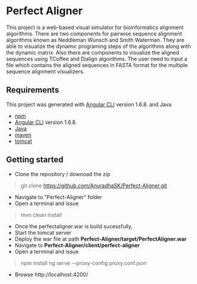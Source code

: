 # Perfect Aligner

This project is a web-based visual simulator for bioinformatics alignment algorithms.  There are two components for pairwise sequence alignment algorithms known as Neddleman Wunsch and  Smith Waterman.
They are able to visualize the dynamic programing steps of the algorithms along with the dynamic matrix. Also there are components to visualize the aligned sequences using TCoffee and Dialign algorithms. The user need to input a file which contains the aligned sequences in FASTA format for the multiple sequence alignment visualizers.

## Requirements
This project was generated with [Angular CLI](https://github.com/angular/angular-cli) version 1.6.8. and Java

 - [npm](https://www.npmjs.com/get-npm) 
 - [Angular CLI](https://github.com/angular/angular-cli) version 1.6.8.
 - [Java](https://www.java.com/en/)
 - [maven](https://maven.apache.org/)
 - [tomcat](https://tomcat.apache.org/)

## Getting started

 - Clone the repository / downoad the zip

>git clone https://github.com/AnuradhaSK/Perfect-Aligner.git
 - Navigate to "Perfect-Aligner" folder
 - Open a terminal and issue 
> mvn clean install
 - Once the perfectaligner.war is build sucessfully, 
 - Start the tomcat server
 - Deploy the war file at path **Perfect-Aligner/target/PerfectAligner.war**
 - Navigate to **Perfect-Aligner/client/perfect-aligner** 
 - Open a terminal and issue
> npm install
> ng serve --proxy-config proxy.conf.json
 - Browse http://localhost:4200/
